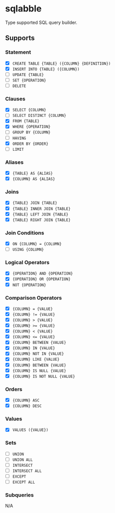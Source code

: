 # sqlabble

Type supported SQL query builder.

## Supports

### Statement

- [x] `CREATE TABLE {TABLE} ({COLUMN} {DEFINITION})`
- [x] `INSERT INTO {TABLE} ({COLUMN})`
- [ ] `UPDATE {TABLE}`
- [ ] `SET {OPERATION}`
- [ ] `DELETE`

### Clauses

- [x] `SELECT {COLUMN}`
- [ ] `SELECT DISTINCT {COLUMN}`
- [x] `FROM {TABLE}`
- [x] `WHERE {OPERATION}`
- [ ] `GROUP BY {COLUMN}`
- [ ] `HAVING`
- [x] `ORDER BY {ORDER}`
- [ ] `LIMIT`

### Aliases

- [x] `{TABLE} AS {ALIAS}`
- [x] `{COLUMN} AS {ALIAS}`

### Joins

- [x] `{TABLE} JOIN {TABLE}`
- [x] `{TABLE} INNER JOIN {TABLE}`
- [x] `{TABLE} LEFT JOIN {TABLE}`
- [x] `{TABLE} RIGHT JOIN {TABLE}`

### Join Conditions

- [x] `ON {COLUMN} = {COLUMN}`
- [ ] `USING {COLUMN}`

### Logical Operators

- [x] `{OPERATION} AND {OPERATION}`
- [x] `{OPERATION} OR {OPERATION}`
- [x] `NOT {OPERATION}`

### Comparison Operators

- [x] `{COLUMN} = {VALUE}`
- [x] `{COLUMN} != {VALUE}`
- [x] `{COLUMN} > {VALUE}`
- [x] `{COLUMN} >= {VALUE}`
- [x] `{COLUMN} < {VALUE}`
- [x] `{COLUMN} <= {VALUE}`
- [x] `{COLUMN} BETWEEN {VALUE}`
- [x] `{COLUMN} IN {VALUE}`
- [x] `{COLUMN} NOT IN {VALUE}`
- [x] `{COLUMN} LIKE {VALUE}`
- [x] `{COLUMN} BETWEEN {VALUE}`
- [x] `{COLUMN} IS NULL {VALUE}`
- [x] `{COLUMN} IS NOT NULL {VALUE}`

### Orders

- [x] `{COLUMN} ASC`
- [x] `{COLUMN} DESC`

### Values

- [x] `VALUES ({VALUE})`

### Sets

- [ ] `UNION`
- [ ] `UNION ALL`
- [ ] `INTERSECT`
- [ ] `INTERSECT ALL`
- [ ] `EXCEPT`
- [ ] `EXCEPT ALL`

### Subqueries

N/A
